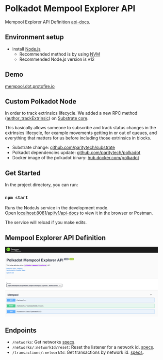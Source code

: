 # Polkadot Mempool Explorer API

Mempool Explorer API Definition [api-docs](https://mempool.dot.protofire.io/api/v1/api-docs).

## Environment setup

 - Install [Node.js](https://nodejs.org/)
   - Recommended method is by using [NVM](https://github.com/creationix/nvm)
   - Recommended Node.js version is v12

## Demo

[mempool.dot.protofire.io](https://mempool.dot.protofire.io)

## Custom Polkadot Node

In order to track extrinsics lifecycle. We added a new RPC method ([author_trackExtrinsic](https://github.com/protofire/polkadot-mempool-explorer/blob/develop/api/services/polkadot/custom-rpc-methods.js)) on [Substrate core](https://github.com/jarcodallo/substrate/blob/master/client/rpc-api/src/author/mod.rs).

This basically allows someone to subscribe and track status changes in the extrinsics lifecycle, for example movements getting in or out of queues, and everything that matters for us before including those extrinsics in blocks.
  
 - Substrate change: [github.com/paritytech/substrate](https://github.com/jarcodallo/substrate/commits/master)
 - Polkadot dependencies update: [github.com/paritytech/polkadot](https://github.com/jarcodallo/polkadot/commits/master)
 - Docker image of the polkadot binary: [hub.docker.com/polkadot](https://hub.docker.com/repository/docker/jarcodallo/polkadot)

## Get Started

In the project directory, you can run:

### `npm start`

Runs the NodeJs service in the development mode.\
Open [localhost:8081/api/v1/api-docs](http://localhost:8084/api/v1/api-docs) to view it in the browser or Postman.

The service will reload if you make edits.

## Mempool Explorer API Definition

<p align="center"><img src="../assets/swagger.png"/></p>


## Endpoints

 - `/networks`: Get networks [specs](https://github.com/protofire/polkadot-mempool-explorer/blob/main/api/routes/explorerApiDocumentation.js#L32-L65).
 - `/networks/:networkId/reset`: Reset the listener for a network id. [specs](https://github.com/protofire/polkadot-mempool-explorer/blob/main/api/routes/explorerApiDocumentation.js#L66-L95).
 - `/transactions/:networkId`: Get transactions by network id. [specs](https://github.com/protofire/polkadot-mempool-explorer/blob/main/api/routes/explorerApiDocumentation.js#L96-L133).